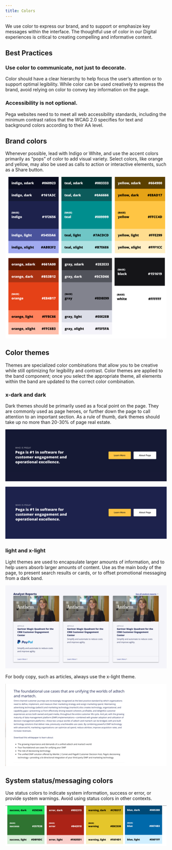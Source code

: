 ```yaml
---
title: Colors
---
```

We use color to express our brand, and to support or emphasize key messages within the interface. The thoughtful use of color in our Digital experiences is critical to creating compelling and informative content. 

## Best Practices
### Use color to communicate, not just to decorate.

Color should have a clear hierarchy to help focus the user’s attention or to support optimal legibility. While color can be used creatively to express the brand, avoid relying on color to convey key information on the page.

### Accessibility is not optional. 

Pega websites need to to meet all web accessibility standards, including the minimum contrast ratios that the WCAG 2.0 specifies for text and background colors according to their AA level.

## Brand colors

Whenever possible, lead with Indigo or White, and use the accent colors primarily as “pops” of color to add visual variety. Select colors, like orange and yellow, may also be used as calls to action or interactive elements, such as a Share button.

![Pega's brand colors default to Base; use shades to create visual hierarchy where needed.](../../../images/color_brand.png)

## Color themes

Themes are specialized color combinations that allow you to be creative while still optimizing for legibility and contrast. Color themes are applied to the band component; once you select the appropriate theme, all elements within the band are updated to the correct color combination.

### x-dark and dark

Dark themes should be primarily used as a focal point on the page. They are commonly used as page heroes, or further down the page to call attention to an important section. As a rule of thumb, dark themes should take up no more than 20-30% of page real estate. 

![Use an x-dark band as the hero of a page, or as a small callout feature.](../../../images/color_band_xdark.png)

![Use a Dark band in the middle of the page to create a strong feature, or to provide a bit of contrast against  an X-Dark band.](../../../images/color_band_dark.png)

### light and x-light

Light themes are used to encapsulate larger amounts of information, and to help users absorb larger amounts of content. Use as the main body of the page, to present search results or cards, or to offset promotional messaging from a dark band. 

![A collection of 3 cards on a Light band](../../../images/color_light-cards.png)

For body copy, such as articles, always use the x-light theme.

![For long-form body copy, use an x-light band](../../../images/color_light-content.png)

## System status/messaging colors

Use status colors to indicate system information, success or error, or provide system warnings. Avoid using status colors in other contexts.

![Use these colors only for system messaging or informational copy.](../../../images/color_messaging.png)